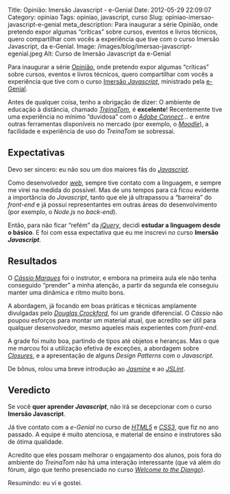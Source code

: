 Title: Opinião: Imersão Javascript - e-Genial
Date: 2012-05-29 22:09:07
Category: opiniao
Tags: opiniao, javascript, curso
Slug: opiniao-imersao-javascript-e-genial
meta_description: Para inaugurar a série Opinião, onde pretendo expor algumas “críticas” sobre cursos, eventos e livros técnicos, quero compartilhar com vocês a experiência que tive com o curso Imersão Javascript, da e-Genial.
Image: /images/blog/imersao-javascript-egenial.jpeg
Alt: Curso de Imersão Javascript da e-Genial

Para inaugurar a série
[Opinião][], onde pretendo expor algumas “críticas” sobre cursos,
eventos e livros técnicos, quero compartilhar com vocês a experiência
que tive com o curso [Imersão *Javascript*][], ministrado pela
[e-Genial][].

<!-- PELICAN_END_SUMMARY -->

Antes de qualquer coisa, tenho a obrigação de dizer: O ambiente de
educação à distância, chamado [*TreinaTom*][], é **excelente**!
Recentemente tive uma experiência no mínimo “duvidosa” com o [*Adobe Connect*][]...
e entre outras ferramentas disponíveis no mercado (por
exemplo, o [*Moodle*][]), a facilidade e experiência de uso do
_TreinaTom_ se sobressai.

## Expectativas

Devo ser sincero: eu não sou um dos maiores fãs do [*Javascript*][].

Como desenvolvedor [*web*][], sempre tive contato com a linguagem, e
sempre me virei na medida do possível. Mas de uns tempos para cá ficou
evidente a importância do _Javascript_, tanto que ele já ultrapassou a
“barreira” do _front-end_ e já possui representantes em outras áreas do
desenvolvimento (por exemplo, o _Node.js_ no _back-end_).

Então, para não ficar “refém” da [*jQuery*][], decidi **estudar a
linguagem desde o básico**. E foi com essa expectativa que eu me
inscrevi no curso **Imersão _Javascript_**.

## Resultados

O [*Cássio Marques*][] foi o instrutor, e embora na primeira aula ele
não tenha conseguido “prender” a minha atenção, a partir da segunda ele
conseguiu manter uma dinâmica e ritmo muito bons.

A abordagem, já focando em boas práticas e técnicas amplamente
divulgadas pelo [*Douglas Crockford*][], foi um grande diferencial. O
_Cássio_ não poupou esforços para montar um material atual, que acredito
ser útil para qualquer desenvolvedor, mesmo aqueles mais experientes com
_front-end_.

A grade foi muito boa, partindo de tipos até objetos e heranças. Mas o
que me marcou foi a utilização efetiva de exceções, a abordagem sobre
[*Closures*][], e a apresentação de alguns _Design Patterns_ com o
_Javascript_.

De bônus, rolou uma breve introdução ao [*Jasmine*][] e ao [*JSLint*][].

## Veredicto

Se você **quer aprender _Javascript_**, não irá se decepcionar com o
curso **Imersão Javascript**.

Já tive contato com a _e-Genial_ no curso de [*HTML5*][] e [*CSS3*][],
que fiz no ano passado. A equipe é muito atenciosa, e material de ensino
e instrutores são de ótima qualidade.

Acredito que eles possam melhorar o engajamento dos alunos, pois fora do
ambiente do _TreinaTom_ não há uma interação interessante (que vá além
do fórum, algo que tenho presenciado no curso [*Welcome to the
Django*][]).

Resumindo: eu ví e gostei.

[opinião]: {tag}opiniao "Veja outras opiniões minhas sobre livros e cursos"
[imersão *javascript*]: http://www.edukee.com/pt/curso/javascript/turma-b/1326888846 "Conheça a grade do curso"
[e-genial]: http://www.egenial.com/ "Cursos online para desenvolvedores e empreendedores Web"
[*treinatom*]: http://www.treinatom.com.br/pt/ "Conheço o ambiente Ead da e-Genial"
[*adobe connect*]: http://www.adobe.com/br/products/connect/ "Conheça o ambiente de comunicação pela Web da Adobe"
[*moodle*]: http://moodle.org/ "O Moodle é uma ferramenta de educação open source"
[*javascript*]: {tag}javascript "Leia mais sobre Javascript"
[*web*]: {tag}web "Leia mais sobre Web"
[*jquery*]: http://jquery.com/ "Conheça o framework jQuery"
[*cássio marques*]: http://www.twitter.com/cassiomarques "Siga o Cássio no Twitter"
[*douglas crockford*]: http://www.crockford.com/ "Visite o site pessoal do Crockford"
[*closures*]: {filename}afinal-o-que-sao-closures.md "Afinal, o que são Closures?"
[*jasmine*]: http://pivotal.github.com/jasmine/ "BDD em Javascript"
[*jslint*]: http://www.jslint.com/ "Meça a qualidade do seu código Javascript"
[*html5*]: {tag}html5 "Leia mais sobre HTML5"
[*css3*]: {tag}css3 "Leia mais sobre CSS3"
[*welcome to the django*]: http://welcometothedjango.com.br/ "Aprenda Python e Django na prática"
